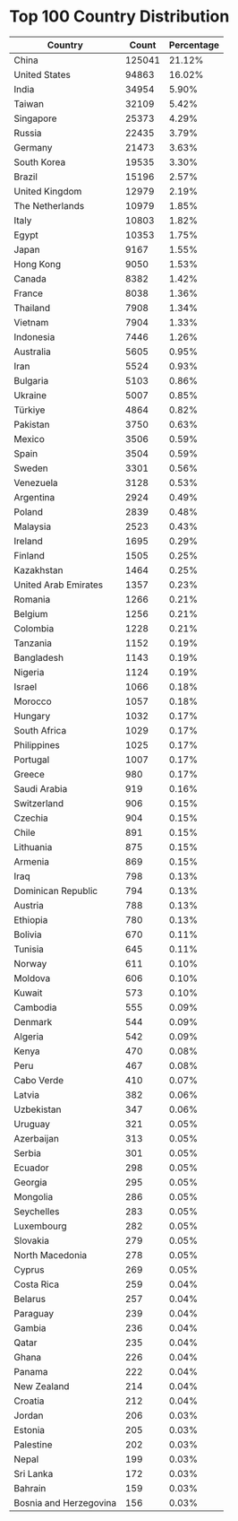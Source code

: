 # Top 100 Country Distribution
| Country | Count | Percentage |
|----|----|----|
| China | 125041 | 21.12% |
| United States | 94863 | 16.02% |
| India | 34954 | 5.90% |
| Taiwan | 32109 | 5.42% |
| Singapore | 25373 | 4.29% |
| Russia | 22435 | 3.79% |
| Germany | 21473 | 3.63% |
| South Korea | 19535 | 3.30% |
| Brazil | 15196 | 2.57% |
| United Kingdom | 12979 | 2.19% |
| The Netherlands | 10979 | 1.85% |
| Italy | 10803 | 1.82% |
| Egypt | 10353 | 1.75% |
| Japan | 9167 | 1.55% |
| Hong Kong | 9050 | 1.53% |
| Canada | 8382 | 1.42% |
| France | 8038 | 1.36% |
| Thailand | 7908 | 1.34% |
| Vietnam | 7904 | 1.33% |
| Indonesia | 7446 | 1.26% |
| Australia | 5605 | 0.95% |
| Iran | 5524 | 0.93% |
| Bulgaria | 5103 | 0.86% |
| Ukraine | 5007 | 0.85% |
| Türkiye | 4864 | 0.82% |
| Pakistan | 3750 | 0.63% |
| Mexico | 3506 | 0.59% |
| Spain | 3504 | 0.59% |
| Sweden | 3301 | 0.56% |
| Venezuela | 3128 | 0.53% |
| Argentina | 2924 | 0.49% |
| Poland | 2839 | 0.48% |
| Malaysia | 2523 | 0.43% |
| Ireland | 1695 | 0.29% |
| Finland | 1505 | 0.25% |
| Kazakhstan | 1464 | 0.25% |
| United Arab Emirates | 1357 | 0.23% |
| Romania | 1266 | 0.21% |
| Belgium | 1256 | 0.21% |
| Colombia | 1228 | 0.21% |
| Tanzania | 1152 | 0.19% |
| Bangladesh | 1143 | 0.19% |
| Nigeria | 1124 | 0.19% |
| Israel | 1066 | 0.18% |
| Morocco | 1057 | 0.18% |
| Hungary | 1032 | 0.17% |
| South Africa | 1029 | 0.17% |
| Philippines | 1025 | 0.17% |
| Portugal | 1007 | 0.17% |
| Greece | 980 | 0.17% |
| Saudi Arabia | 919 | 0.16% |
| Switzerland | 906 | 0.15% |
| Czechia | 904 | 0.15% |
| Chile | 891 | 0.15% |
| Lithuania | 875 | 0.15% |
| Armenia | 869 | 0.15% |
| Iraq | 798 | 0.13% |
| Dominican Republic | 794 | 0.13% |
| Austria | 788 | 0.13% |
| Ethiopia | 780 | 0.13% |
| Bolivia | 670 | 0.11% |
| Tunisia | 645 | 0.11% |
| Norway | 611 | 0.10% |
| Moldova | 606 | 0.10% |
| Kuwait | 573 | 0.10% |
| Cambodia | 555 | 0.09% |
| Denmark | 544 | 0.09% |
| Algeria | 542 | 0.09% |
| Kenya | 470 | 0.08% |
| Peru | 467 | 0.08% |
| Cabo Verde | 410 | 0.07% |
| Latvia | 382 | 0.06% |
| Uzbekistan | 347 | 0.06% |
| Uruguay | 321 | 0.05% |
| Azerbaijan | 313 | 0.05% |
| Serbia | 301 | 0.05% |
| Ecuador | 298 | 0.05% |
| Georgia | 295 | 0.05% |
| Mongolia | 286 | 0.05% |
| Seychelles | 283 | 0.05% |
| Luxembourg | 282 | 0.05% |
| Slovakia | 279 | 0.05% |
| North Macedonia | 278 | 0.05% |
| Cyprus | 269 | 0.05% |
| Costa Rica | 259 | 0.04% |
| Belarus | 257 | 0.04% |
| Paraguay | 239 | 0.04% |
| Gambia | 236 | 0.04% |
| Qatar | 235 | 0.04% |
| Ghana | 226 | 0.04% |
| Panama | 222 | 0.04% |
| New Zealand | 214 | 0.04% |
| Croatia | 212 | 0.04% |
| Jordan | 206 | 0.03% |
| Estonia | 205 | 0.03% |
| Palestine | 202 | 0.03% |
| Nepal | 199 | 0.03% |
| Sri Lanka | 172 | 0.03% |
| Bahrain | 159 | 0.03% |
| Bosnia and Herzegovina | 156 | 0.03% |
